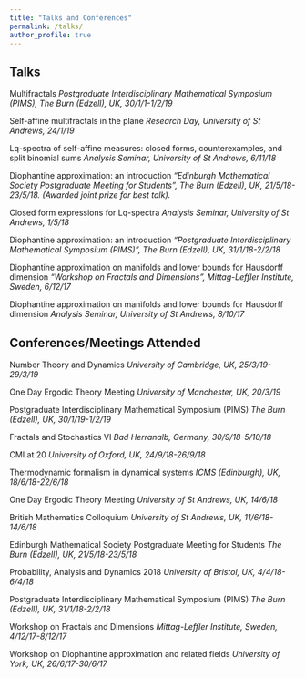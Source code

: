 ```yaml
---
title: "Talks and Conferences"
permalink: /talks/
author_profile: true
---
```


## Talks

Multifractals
*Postgraduate Interdisciplinary Mathematical Symposium (PIMS), The Burn (Edzell), UK, 30/1/1-1/2/19* 

Self-affine multifractals in the plane
*Research Day, University of St Andrews, 24/1/19*

Lq-spectra of self-affine measures: closed forms, counterexamples, and split binomial sums
*Analysis Seminar, University of St Andrews, 6/11/18*

Diophantine approximation: an introduction 
*“Edinburgh Mathematical Society Postgraduate Meeting for Students”, The Burn (Edzell), UK, 21/5/18-23/5/18. (Awarded joint prize for best talk).*

Closed form expressions for Lq-spectra
*Analysis Seminar, University of St Andrews, 1/5/18*

Diophantine approximation: an introduction
*“Postgraduate Interdisciplinary Mathematical Symposium (PIMS)”, The Burn (Edzell), UK, 31/1/18-2/2/18* 

Diophantine approximation on manifolds and lower bounds for Hausdorff dimension
*“Workshop on Fractals and Dimensions”, Mittag-Leffler Institute, Sweden, 6/12/17*

Diophantine approximation on manifolds and lower bounds for Hausdorff dimension 
*Analysis Seminar, University of St Andrews, 8/10/17*

## Conferences/Meetings Attended

Number Theory and Dynamics 
*University of Cambridge, UK, 25/3/19-29/3/19*

One Day Ergodic Theory Meeting
*University of Manchester, UK, 20/3/19*

Postgraduate Interdisciplinary Mathematical Symposium (PIMS) 
*The Burn (Edzell), UK, 30/1/19-1/2/19* 

Fractals and Stochastics VI 
*Bad Herranalb, Germany, 30/9/18-5/10/18*

CMI at 20 
*University of Oxford, UK, 24/9/18-26/9/18*

Thermodynamic formalism in dynamical systems
*ICMS (Edinburgh), UK, 18/6/18-22/6/18*

One Day Ergodic Theory Meeting
*University of St Andrews, UK, 14/6/18*

British Mathematics Colloquium 
*University of St Andrews, UK, 11/6/18-14/6/18*

Edinburgh Mathematical Society Postgraduate Meeting for Students 
*The Burn (Edzell), UK, 21/5/18-23/5/18*

Probability, Analysis and Dynamics 2018 
*University of Bristol, UK, 4/4/18-6/4/18*

Postgraduate Interdisciplinary Mathematical Symposium (PIMS) 
*The Burn (Edzell), UK, 31/1/18-2/2/18* 

Workshop on Fractals and Dimensions 
*Mittag-Leffler Institute, Sweden, 4/12/17-8/12/17*

Workshop on Diophantine approximation and related fields 
*University of York, UK, 26/6/17-30/6/17*








